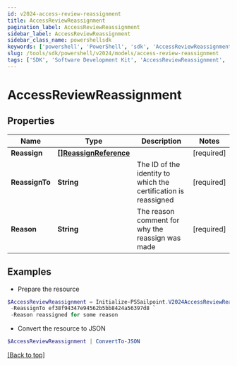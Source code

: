 ```yaml
---
id: v2024-access-review-reassignment
title: AccessReviewReassignment
pagination_label: AccessReviewReassignment
sidebar_label: AccessReviewReassignment
sidebar_class_name: powershellsdk
keywords: ['powershell', 'PowerShell', 'sdk', 'AccessReviewReassignment', 'V2024AccessReviewReassignment'] 
slug: /tools/sdk/powershell/v2024/models/access-review-reassignment
tags: ['SDK', 'Software Development Kit', 'AccessReviewReassignment', 'V2024AccessReviewReassignment']
---
```



# AccessReviewReassignment

## Properties

Name | Type | Description | Notes
------------ | ------------- | ------------- | -------------
**Reassign** |  [**[]ReassignReference**](reassign-reference) |  | [required]
**ReassignTo** |  **String** | The ID of the identity to which the certification is reassigned | [required]
**Reason** |  **String** | The reason comment for why the reassign was made | [required]

## Examples

- Prepare the resource
```powershell
$AccessReviewReassignment = Initialize-PSSailpoint.V2024AccessReviewReassignment  -Reassign null `
 -ReassignTo ef38f94347e94562b5bb8424a56397d8 `
 -Reason reassigned for some reason
```

- Convert the resource to JSON
```powershell
$AccessReviewReassignment | ConvertTo-JSON
```


[[Back to top]](#) 

